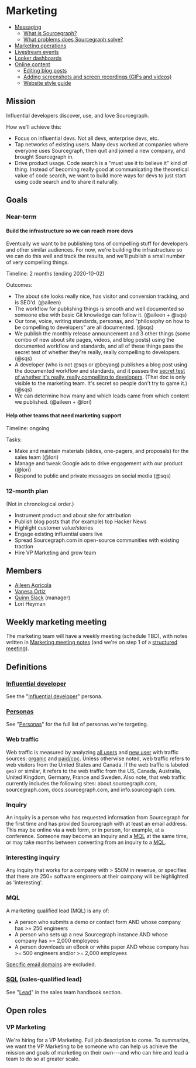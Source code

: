 # Marketing

- [Messaging](messaging.md)
  - [What is Sourcegraph?](messaging.md#sourcegraph-value-proposition)
  - [What problems does Sourcegraph solve?](messaging.md#what-problems-does-sourcegraph-solve)
- [Marketing operations](marketing_operations.md)
- [Livestream events](livestream.md)
- [Looker dashboards](https://sourcegraph.looker.com/browse/boards/2)
- [Online content](content.md)
  - [Editing blog posts](editing_blog_posts.md)
  - [Adding screenshots and screen recordings (GIFs and videos)](adding_screenshots_screen_recording.md)
  - [Website style guide](website_style_guide.md)

## Mission

Influential developers discover, use, and love Sourcegraph.

How we'll achieve this:

- Focus on influential devs. Not all devs, enterprise devs, etc.
- Tap networks of existing users. Many devs worked at companies where everyone uses Sourcegraph, then quit and joined a new company, and brought Sourcegraph in.
- Drive product usage. Code search is a "must use it to believe it" kind of thing. Instead of becoming really good at communicating the theoretical value of code search, we want to build more ways for devs to just start using code search and to share it naturally.

## Goals

### Near-term

#### Build the infrastructure so we can reach more devs

Eventually we want to be publishing tons of compelling stuff for developers and other similar audiences. For now, we're building the infrastructure so we can do this well and track the results, and we'll publish a small number of very compelling things.

Timeline: 2 months (ending 2020-10-02)

Outcomes:

- The about site looks really nice, has visitor and conversion tracking, and is SEO'd. (@aileen)
- The workflow for publishing things is smooth and well documented so someone else with basic Git knowledge can follow it. (@aileen + @sqs)
- Our tone, voice, writing standards, personas, and "philosophy on how to be compelling to developers" are all documented. (@sqs)
- We publish the monthly release announcement and 3 other things (some combo of new about site pages, videos, and blog posts) using the documented workflow and standards, and all of these things pass the secret test of whether they're really, really compelling to developers. (@sqs)
- A developer (who is not @sqs or @beyang) publishes a blog post using the documented workflow and standards, and it passes the [secret test of whether it's really, really compelling to developers](https://docs.google.com/document/d/1IgS9bq-wmCDKrGpydcJV1k_dzxulviyNAbaj7LLV-RY/edit). (That doc is only visible to the marketing team. It's secret so people don't try to game it.) (@sqs)
- We can determine how many and which leads came from which content we published. (@aileen + @lori)

#### Help other teams that need marketing support

Timeline: ongoing

Tasks:

- Make and maintain materials (slides, one-pagers, and proposals) for the sales team (@lori)
- Manage and tweak Google ads to drive engagement with our product (@lori)
- Respond to public and private messages on social media (@sqs)

### 12-month plan

(Not in chronological order.)

- Instrument product and about site for attribution
- Publish blog posts that (for example) top Hacker News
- Highlight customer value/stories
- Engage existing influential users live
- Spread Sourcegraph.com in open-source communities with existing traction
- Hire VP Marketing and grow team

## Members

- [Aileen Agricola](../../company/team/index.md#aileen-agricola)
- [Vanesa Ortiz](../../company/team/index.md#vanesa-ortiz-she-her)
- [Quinn Slack](../../company/team/index.md#quinn-slack) (manager)
- Lori Heyman

## Weekly marketing meeting

The marketing team will have a weekly meeting (schedule TBD), with notes written in [Marketing meeting notes](https://docs.google.com/document/d/1HI4mo99ESQMnlkilP_OJuH0acKHYA8bDxOK7s-no4X4/edit#) (and we're on step 1 of a [structured meeting](https://about.sourcegraph.com/handbook/communication#structured-meetings)).

## Definitions

### [Influential developer](personas.md#influential-developer)

See the "[Influential developer](personas.md#influential-developer)" persona.

### [Personas](personas.md)

See "[Personas](personas.md)" for the full list of personas we're targeting.

### Web traffic

Web traffic is measured by analyzing [all users](https://www.lovesdata.com/blog/google-analytics-glossary#user) and [new user](https://www.lovesdata.com/blog/google-analytics-glossary#new-user) with traffic sources: [organic](https://theupperranks.com/blog/organic-search/) and [paid/cpc](https://www.lovesdata.com/blog/google-analytics-glossary#cpc). Unless otherwise noted, web traffic refers to web visitors from the United States and Canada. If the web traffic is labeled `geo7` or similar, it refers to the web traffic from the US, Canada, Australia, United Kingdom, Germany, France and Sweden. Also note, that web traffic currently includes the following sites: about.sourcegraph.com, sourcegraph.com, docs.sourcegraph.com, and info.sourcegraph.com.

### Inquiry

An inquiry is a person who has requested information from Sourcegraph for the first time and has provided Sourcegraph with at least an email address. This may be online via a web form, or in person, for example, at a conference. Someone may become an inquiry and a [MQL](#mql) at the same time, or may take months between converting from an inquiry to a [MQL](#mql).

### Interesting inquiry

Any inquiry that works for a company with > $50M in revenue, or specifies that there are 250+ software engineers at their company will be highlighted as 'interesting'.

### MQL

A marketing qualified lead (MQL) is any of:

- A person who submits a demo or contact form AND whose company has >= 250 engineers
- A person who sets up a new Sourcegraph instance AND whose company has >= 2,000 employees
- A person downloads an eBook or white paper AND whose company has >= 500 engineers and/or >= 2,000 employees

[Specific email domains](https://app.hubspot.com/property-settings/2762526/properties?action=edit&property=inbound_scoring_qualification&search=inbou&type=0-1) are excluded.

### [SQL](../sales/index.md#lead) (sales-qualified lead)

See "[Lead](../sales/index.md#lead)" in the sales team handbook section.

## Open roles

### VP Marketing

We're hiring for a VP Marketing. Full job description to come. To summarize, we want the VP Marketing to be someone who can help us achieve the mission and goals of marketing on their own---and who can hire and lead a team to do so at greater scale.
